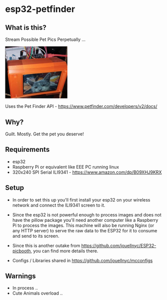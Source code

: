 # esp32-petfinder

## What is this?

Stream Possible Pet Pics Perpetually ...

<img src="images/pfinder.jpg"  width="200"/>

Uses the Pet Finder API - https://www.petfinder.com/developers/v2/docs/ 

## Why?
Guilt. Mostly. Get the pet you deserve!

## Requirements
- esp32
- Raspberry Pi or equivalent like EEE PC running linux
- 320x240 SPI Serial ILI9341 - https://www.amazon.com/dp/B09XHJ9KRX

## Setup

- In order to set this up you'll first install your esp32 on your wireless network and connect the ILI9341 screen to it.

- Since the esp32 is not powerful enough to process images and does not have the pillow package you'll need another computer like a Raspberry Pi to process the images. This machine will also be running Nginx (or any HTTP server) to serve the raw data to the ESP32 for it to consume and send to its screen.

- Since this is another outake from https://github.com/jouellnyc/ESP32-picbooth, you can find more details there.

- Configs / Libraries shared in https://github.com/jouellnyc/mcconfigs 

## Warnings
- In process ..
- Cute Animals overload ..

